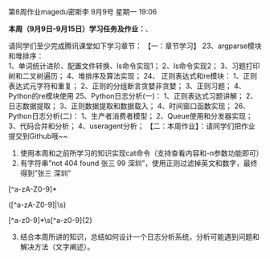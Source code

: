 第8周作业magedu密斯李 9月9号 星期一 19:06

**本周（9月9日-9月15日）学习任务及作业：**、

请同学们至少完成腾讯课堂如下学习章节：
【一：章节学习】
23、argparse模块和堆排序：    
        1、单词统计进阶、配置文件转换、ls命令实现1；
        2、ls命令实现2；
        3、习题打印树和二叉树遍历；
        4、堆排序及算法实现；
24、 正则表达式和re模块：
        1、正则表达式元字符和重复；
        2、正则的分组断言贪婪非贪婪；
        3、正则习题；
        4、Python的re模块使用
25、Python日志分析(一)：
        1、正则表达式习题讲解；
        2、日志数据提取；
        3、正则数据提取和数据载入；
        4、时间窗口函数实现；
26、Python日志分析(二)：
        1、生产者消费者模型；
        2、Queue使用和分发器实现；
        3、代码合并和分析；
        4、useragent分析；
【二：本周作业】：请同学们把作业提交到Github哦~~

1. 使用本周和之前所学习的知识实现cat命令（支持查看内容和-n参数功能即可）
2. 有字符串”not 404 found 张三 99 深圳”，使用正则过滤掉英文和数字，最终得到”张三 深圳”

[^a-zA-Z0-9]*

(\[^a-zA-Z0-9]|\s)

[^a-z0-9]*\s\[^a-z0-9]{2}

3. 结合本周所讲的知识，总结如何设计一个日志分析系统，分析可能遇到问题和解决方法（文字阐述）。 